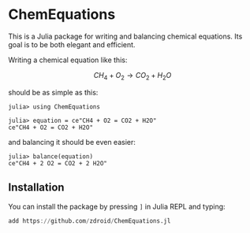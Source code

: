 # ChemEquations

This is a Julia package for writing and balancing chemical equations.
Its goal is to be both elegant and efficient.

Writing a chemical equation like this:
```math
CH_4 + O_2 \to CO_2 + H_2 O
```

should be as simple as this:
```julia-repl
julia> using ChemEquations

julia> equation = ce"CH4 + O2 = CO2 + H2O"
ce"CH4 + O2 = CO2 + H2O"
```

and balancing it should be even easier:
```julia-repl
julia> balance(equation)
ce"CH4 + 2 O2 = CO2 + 2 H2O"
```

## Installation

You can install the package by pressing `]` in Julia REPL and typing:

```jl
add https://github.com/zdroid/ChemEquations.jl
```
